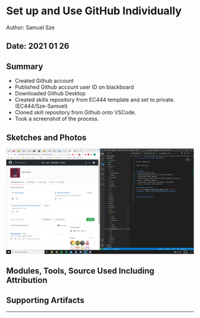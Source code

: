 #  Set up and Use GitHub Individually

Author: Samuel Sze

Date: 2021 01 26
-----

## Summary
* Created Github account
* Published Github account user ID on blackboard
* Downloaded Github Desktop
* Created skills repository from EC444 template and set to private. (EC444/Sze-Samuel)
* Cloned skill repository from Github onto VSCode. 
* Took a screenshot of the process. 

## Sketches and Photos
![Alt text](images/screenshot.png?raw=true "Title")
## Modules, Tools, Source Used Including Attribution


## Supporting Artifacts


-----
